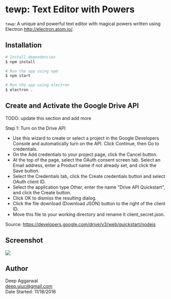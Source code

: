 # tewp: Text Editor with Powers

`tewp`: A unique and powerful text editor with magical powers written using Electron <http://electron.atom.io/>.

Installation
------------
```sh
# Install dependencies
$ npm install

# Run the app using npm
$ npm start

# Run the app using electron
$ electron .
```

Create and Activate the Google Drive API
----------------------------------------
TODO: update this section and add more

Step 1: Turn on the Drive API

- Use this wizard to create or select a project in the Google Developers Console and automatically turn on the API. Click Continue, then Go to credentials.
- On the Add credentials to your project page, click the Cancel button.
- At the top of the page, select the OAuth consent screen tab. Select an Email address, enter a Product name if not already set, and click the Save button.
- Select the Credentials tab, click the Create credentials button and select OAuth client ID.
- Select the application type Other, enter the name "Drive API Quickstart", and click the Create button.
- Click OK to dismiss the resulting dialog.
- Click the file download (Download JSON) button to the right of the client ID.
- Move this file to your working directory and rename it client_secret.json.

Source: https://developers.google.com/drive/v3/web/quickstart/nodejs


Screenshot
----------
![](static/images/appImage.png)

Author
------
Deep Aggarwal  
deep.uiuc@gmail.com  
Date Started: 11/18/2016  
